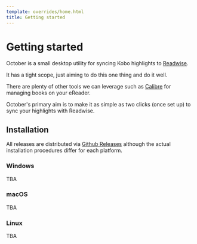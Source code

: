 ```yaml
---
template: overrides/home.html
title: Getting started
---
```


# Getting started

October is a small desktop utility for syncing Kobo highlights to [Readwise](https://readwise.io).

It has a tight scope, just aiming to do this one thing and do it well.

There are plenty of other tools we can leverage such as [Calibre](https://calibre-ebook.com/) for managing books on your eReader.

October's primary aim is to make it as simple as two clicks (once set up) to sync your highlights with Readwise.

## Installation

All releases are distributed via [Github Releases](https://github.com/marcus-crane/october/releases) although the actual installation procedures differ for each platform.

### Windows

TBA

### macOS

TBA

### Linux

TBA
